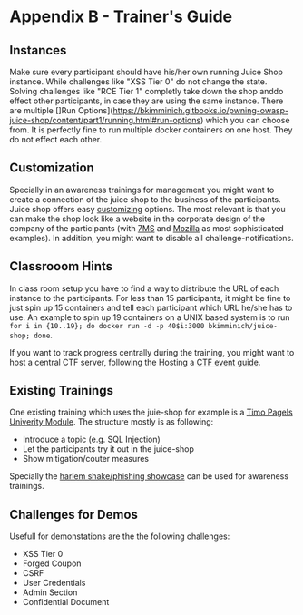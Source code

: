 # Appendix B - Trainer's Guide
## Instances
Make sure every participant should have his/her own running Juice Shop instance. While challenges like "XSS Tier 0" do not change the state. Solving challenges like "RCE Tier 1" completly take down the shop  anddo effect other participants, in case they are using the same instance. 
There are multiple []Run Options](https://bkimminich.gitbooks.io/pwning-owasp-juice-shop/content/part1/running.html#run-options) which you can choose from.
It is perfectly fine to run multiple docker containers on one host. They do not effect each other.

## Customization
Specially in an awareness trainings for management you might want to create a connection of the juice shop to the business of the participants. 
Juice shop offers easy [customizing](https://bkimminich.gitbooks.io/pwning-owasp-juice-shop/content/part1/customization.html) options. 
The most relevant is that you can make the shop look like a website in the corporate design of the company of the participants (with [7MS](https://github.com/bkimminich/juice-shop/blob/master/config/7ms.yml) and [Mozilla](https://github.com/bkimminich/juice-shop/blob/master/config/mozilla.yml) as most sophisticated examples). 
In addition, you might want to disable all challenge-notifications.

## Classrooom Hints
In class room setup you have to find a way to distribute the URL of each instance to the participants. For less than 15 participants, it might be fine to just spin up 15 containers and tell each participant which URL he/she has to use. An example to spin up 19 containers on a UNIX based system is to run `for i in {10..19}; do docker run -d -p 40$i:3000 bkimminich/juice-shop; done`.

If you want to track progress centrally during the training, you might want to host a central CTF server, following the Hosting a [CTF event guide](https://bkimminich.gitbooks.io/pwning-owasp-juice-shop/content/part1/ctf.html).

## Existing Trainings
One existing training which uses the juie-shop for example is a [Timo Pagels Univerity Module](https://drive.google.com/open?id=1ITkTAALjZJnGV-hhAZ-zQfNx1sVTzlA2UlWD0s270ig). The structure mostly is as following:
 - Introduce a topic (e.g. SQL Injection)
 - Let the participants try it out in the juice-shop
 - Show mitigation/couter measures

Specially the [harlem shake/phishing showcase](https://github.com/wurstbrot/shake-logger) can be used for awareness trainings.

## Challenges for Demos
Usefull for demonstations are the the following challenges: 
* XSS Tier 0
* Forged Coupon
* CSRF
* User Credentials
* Admin Section
* Confidential Document
